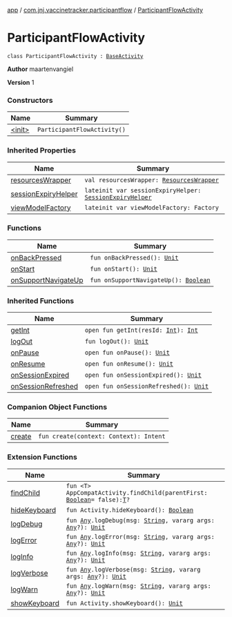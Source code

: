[app](../../index.md) / [com.jnj.vaccinetracker.participantflow](../index.md) / [ParticipantFlowActivity](./index.md)

# ParticipantFlowActivity

`class ParticipantFlowActivity : `[`BaseActivity`](../../com.jnj.vaccinetracker.common.ui/-base-activity/index.md)

**Author**
maartenvangiel

**Version**
1

### Constructors

| Name | Summary |
|---|---|
| [&lt;init&gt;](-init-.md) | `ParticipantFlowActivity()` |

### Inherited Properties

| Name | Summary |
|---|---|
| [resourcesWrapper](../../com.jnj.vaccinetracker.common.ui/-base-activity/resources-wrapper.md) | `val resourcesWrapper: `[`ResourcesWrapper`](../../com.jnj.vaccinetracker.common.di/-resources-wrapper/index.md) |
| [sessionExpiryHelper](../../com.jnj.vaccinetracker.common.ui/-base-activity/session-expiry-helper.md) | `lateinit var sessionExpiryHelper: `[`SessionExpiryHelper`](../../com.jnj.vaccinetracker.common.helpers/-session-expiry-helper/index.md) |
| [viewModelFactory](../../com.jnj.vaccinetracker.common.ui/-base-activity/view-model-factory.md) | `lateinit var viewModelFactory: Factory` |

### Functions

| Name | Summary |
|---|---|
| [onBackPressed](on-back-pressed.md) | `fun onBackPressed(): `[`Unit`](https://kotlinlang.org/api/latest/jvm/stdlib/kotlin/-unit/index.html) |
| [onStart](on-start.md) | `fun onStart(): `[`Unit`](https://kotlinlang.org/api/latest/jvm/stdlib/kotlin/-unit/index.html) |
| [onSupportNavigateUp](on-support-navigate-up.md) | `fun onSupportNavigateUp(): `[`Boolean`](https://kotlinlang.org/api/latest/jvm/stdlib/kotlin/-boolean/index.html) |

### Inherited Functions

| Name | Summary |
|---|---|
| [getInt](../../com.jnj.vaccinetracker.common.ui/-base-activity/get-int.md) | `open fun getInt(resId: `[`Int`](https://kotlinlang.org/api/latest/jvm/stdlib/kotlin/-int/index.html)`): `[`Int`](https://kotlinlang.org/api/latest/jvm/stdlib/kotlin/-int/index.html) |
| [logOut](../../com.jnj.vaccinetracker.common.ui/-base-activity/log-out.md) | `fun logOut(): `[`Unit`](https://kotlinlang.org/api/latest/jvm/stdlib/kotlin/-unit/index.html) |
| [onPause](../../com.jnj.vaccinetracker.common.ui/-base-activity/on-pause.md) | `open fun onPause(): `[`Unit`](https://kotlinlang.org/api/latest/jvm/stdlib/kotlin/-unit/index.html) |
| [onResume](../../com.jnj.vaccinetracker.common.ui/-base-activity/on-resume.md) | `open fun onResume(): `[`Unit`](https://kotlinlang.org/api/latest/jvm/stdlib/kotlin/-unit/index.html) |
| [onSessionExpired](../../com.jnj.vaccinetracker.common.ui/-base-activity/on-session-expired.md) | `open fun onSessionExpired(): `[`Unit`](https://kotlinlang.org/api/latest/jvm/stdlib/kotlin/-unit/index.html) |
| [onSessionRefreshed](../../com.jnj.vaccinetracker.common.ui/-base-activity/on-session-refreshed.md) | `open fun onSessionRefreshed(): `[`Unit`](https://kotlinlang.org/api/latest/jvm/stdlib/kotlin/-unit/index.html) |

### Companion Object Functions

| Name | Summary |
|---|---|
| [create](create.md) | `fun create(context: Context): Intent` |

### Extension Functions

| Name | Summary |
|---|---|
| [findChild](../../com.jnj.vaccinetracker.common.helpers/androidx.appcompat.app.-app-compat-activity/find-child.md) | `fun <T> AppCompatActivity.findChild(parentFirst: `[`Boolean`](https://kotlinlang.org/api/latest/jvm/stdlib/kotlin/-boolean/index.html)` = false): `[`T`](../../com.jnj.vaccinetracker.common.helpers/androidx.appcompat.app.-app-compat-activity/find-child.md#T)`?` |
| [hideKeyboard](../../com.jnj.vaccinetracker.common.helpers/android.app.-activity/hide-keyboard.md) | `fun Activity.hideKeyboard(): `[`Boolean`](https://kotlinlang.org/api/latest/jvm/stdlib/kotlin/-boolean/index.html) |
| [logDebug](../../com.jnj.vaccinetracker.common.helpers/kotlin.-any/log-debug.md) | `fun `[`Any`](https://kotlinlang.org/api/latest/jvm/stdlib/kotlin/-any/index.html)`.logDebug(msg: `[`String`](https://kotlinlang.org/api/latest/jvm/stdlib/kotlin/-string/index.html)`, vararg args: `[`Any`](https://kotlinlang.org/api/latest/jvm/stdlib/kotlin/-any/index.html)`?): `[`Unit`](https://kotlinlang.org/api/latest/jvm/stdlib/kotlin/-unit/index.html) |
| [logError](../../com.jnj.vaccinetracker.common.helpers/kotlin.-any/log-error.md) | `fun `[`Any`](https://kotlinlang.org/api/latest/jvm/stdlib/kotlin/-any/index.html)`.logError(msg: `[`String`](https://kotlinlang.org/api/latest/jvm/stdlib/kotlin/-string/index.html)`, vararg args: `[`Any`](https://kotlinlang.org/api/latest/jvm/stdlib/kotlin/-any/index.html)`?): `[`Unit`](https://kotlinlang.org/api/latest/jvm/stdlib/kotlin/-unit/index.html) |
| [logInfo](../../com.jnj.vaccinetracker.common.helpers/kotlin.-any/log-info.md) | `fun `[`Any`](https://kotlinlang.org/api/latest/jvm/stdlib/kotlin/-any/index.html)`.logInfo(msg: `[`String`](https://kotlinlang.org/api/latest/jvm/stdlib/kotlin/-string/index.html)`, vararg args: `[`Any`](https://kotlinlang.org/api/latest/jvm/stdlib/kotlin/-any/index.html)`?): `[`Unit`](https://kotlinlang.org/api/latest/jvm/stdlib/kotlin/-unit/index.html) |
| [logVerbose](../../com.jnj.vaccinetracker.common.helpers/kotlin.-any/log-verbose.md) | `fun `[`Any`](https://kotlinlang.org/api/latest/jvm/stdlib/kotlin/-any/index.html)`.logVerbose(msg: `[`String`](https://kotlinlang.org/api/latest/jvm/stdlib/kotlin/-string/index.html)`, vararg args: `[`Any`](https://kotlinlang.org/api/latest/jvm/stdlib/kotlin/-any/index.html)`?): `[`Unit`](https://kotlinlang.org/api/latest/jvm/stdlib/kotlin/-unit/index.html) |
| [logWarn](../../com.jnj.vaccinetracker.common.helpers/kotlin.-any/log-warn.md) | `fun `[`Any`](https://kotlinlang.org/api/latest/jvm/stdlib/kotlin/-any/index.html)`.logWarn(msg: `[`String`](https://kotlinlang.org/api/latest/jvm/stdlib/kotlin/-string/index.html)`, vararg args: `[`Any`](https://kotlinlang.org/api/latest/jvm/stdlib/kotlin/-any/index.html)`?): `[`Unit`](https://kotlinlang.org/api/latest/jvm/stdlib/kotlin/-unit/index.html) |
| [showKeyboard](../../com.jnj.vaccinetracker.common.helpers/android.app.-activity/show-keyboard.md) | `fun Activity.showKeyboard(): `[`Unit`](https://kotlinlang.org/api/latest/jvm/stdlib/kotlin/-unit/index.html) |
